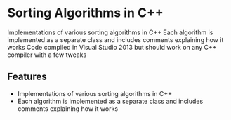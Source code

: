 
# Sorting Algorithms in C++

Implementations of various sorting algorithms in C++
Each algorithm is implemented as a separate class and includes comments explaining how it works
Code compiled in Visual Studio 2013 but should work on any C++ compiler with a few tweaks





## Features

- Implementations of various sorting algorithms in C++
- Each algorithm is implemented as a separate class and includes comments explaining how it works



